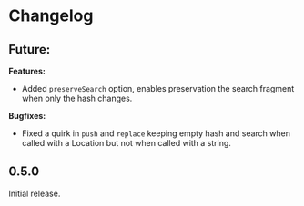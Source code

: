# Changelog

## Future:

**Features:**
* Added `preserveSearch` option, enables preservation the search fragment when only the hash changes.

**Bugfixes:**
* Fixed a quirk in `push` and `replace` keeping empty hash and search when called with a Location but not when called with a string.


## 0.5.0

Initial release.
